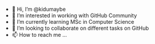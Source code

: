 - 👋 Hi, I’m @kidumaybe
- 👀 I’m interested in working with GitHub Community
- 🌱 I’m currently learning MSc in Computer Science
- 💞️ I’m looking to collaborate on different tasks on GitHub
- 📫 How to reach me ...

<!---
kidumaybe/kidumaybe is a ✨ special ✨ repository because its `README.md` (this file) appears on your GitHub profile.
You can click the Preview link to take a look at your changes.
--->
